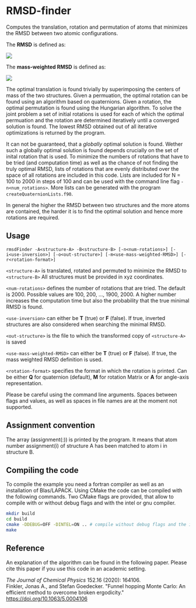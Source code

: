 # RMSD-finder
Computes the translation, rotation and permutation of atoms that minimizes the RMSD between two atomic configurations. 

The **RMSD** is defined as:

<img src="https://render.githubusercontent.com/render/math?math=\mathbf{\mathrm{RMSD}}=\sqrt{\frac{\sum_{i=1}^{N} \Vert R_i - r_i\Vert^2}{N}}">

The **mass-weighted RMSD** is defined as:

<img src="https://render.githubusercontent.com/render/math?math=\mathbf{\mathrm{RMSD}}=\sqrt{\frac{\sum_{i=1}^N  m_i \Vert R_i - r_i\Vert^2}{N}}">


The optimal translation is found trivially by superimposing the centers of mass of the two structures. 
Given a permuation, the optimal rotation can be found using an algorithm based on quaternions. 
Given a rotation, the optimal permutation is found using the Hungarian algorithm. 
To solve the joint problem a set of initial rotations is used for each of which the optimal permuation and the rotation are determined iteratively until a converged solution is found. The lowest RMSD obtained out of all iterative optimizations is returned by the program.

It can not be guaranteed, that a _globally_ optimal solution is found.
Wether such a globally optimal solution is found depends crucially on the set of inital rotation that is used. 
To minimize the numbers of rotations that have to be tried (and computation time) as well as the chance of not finding the truly optimal RMSD, lists of rotations that are evenly distributed over the space of all rotations are included in this code. 
Lists are included for N = 100 to 2000 in steps of 100 and can be used with the command line flag `-n<num_rotations>`. More lists can be generated with the program `createQuaternionLists.f90`.

In general the higher the RMSD between two structures and the more atoms are contained, the harder it is to find the optimal solution and hence more rotations are required.  



## Usage
`rmsdFinder -A<structure-A> -B<structure-B> [-n<num-rotations>] [-i<use-inversion>] [-o<out-structure>] [-m<use-mass-weighted-RMSD>] [-r<rotation-format>]`

`<structure-A>` is translated, rotated and permuted to minimize the RMSD to `<structure-B>`
All structures must be provided in xyz coordinates. 
       
`<num-rotations>` defines the number of rotations that are tried. The default is 2000. 
Possible values are 100, 200, ..., 1900, 2000.
A higher number increases the computation time but also the probability
that the true minimal RMSD is found.
       
`<use-inversion>` can either be **T** (true) or **F** (false). 
If true, inverted structures are also considered when searching the minimal RMSD.
       
`<out-structure>` is the file to which the transformed copy of `<structure-A>` is saved
   
`<use-mass-weighted-RMSD>` can either be **T** (true) or **F** (false).
If true, the mass weighted RMSD definition is used.
       
`<rotation-format>` specifies the format in which the rotation is printed.
Can be either **Q** for quaternion (default), **M** for rotation Matrix or **A** for angle-axis representation.

Please be careful using the command line arguments. Spaces between flags and values, as well as spaces in file names are at the moment not supported. 

## Assignment convention
The array (assignment(:)) is printed by the program.
It means that atom number assignment(i) of structure A has been matched to atom i in structure B.


## Compiling the code

To compile the example you need a fortran compiler as well as an installation of Blas/LAPACK. 
Using CMake the code can be compiled with the following commands.
Two CMake flags are provided, that allow to compile with or without debug flags and with the intel or gnu compiler.

```bash
mkdir build
cd build
cmake -DDEBUG=OFF -DINTEL=ON .. # compile without debug flags and the intel fortran compiler
make
```


## Reference
An explanation of the algorithm can be found in the following paper. 
Please cite this paper if you use this code in an academic setting.


_The Journal of Chemical Physics_ 152.16 (2020): 164106.   
Finkler, Jonas A., and Stefan Goedecker. 
"Funnel hopping Monte Carlo: An efficient method to overcome broken ergodicity."
<https://doi.org/10.1063/5.0004106>



